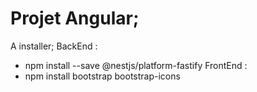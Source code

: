 ﻿# Projet Angular;
A installer;
BackEnd :
  - npm install --save @nestjs/platform-fastify
FrontEnd :
 - npm install bootstrap bootstrap-icons

